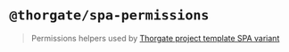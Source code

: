 # `@thorgate/spa-permissions`

> Permissions helpers used by [Thorgate project template SPA variant](https://gitlab.com/thorgate-public/django-project-template/tree/spa)
